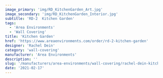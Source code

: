 ```yaml
---
image_primary: 'img/RD_KitchenGarden_Art.jpg'
image_secondary: 'img/RD_KitchenGarden_Interior.jpg'
subtitle: 'RD-2  Kitchen Garden'
tags:
  - 'Area Environments'
  - 'Wall Covering'
title: 'Kitchen Garden'
href: 'https://www.areaenvironments.com/order/rd-2-kitchen-garden'
designer: 'Rachel Dein'
category: 'wall-covering'
manufacturer: 'Area Environments'
description: ''
slug: '/manufacturers/area-environments/wall-covering/rachel-dein-kitchen-garden'
date: '2021-02-17'
---
```

